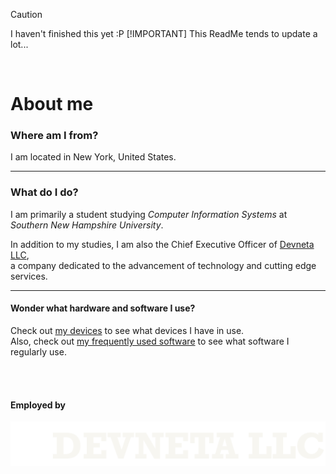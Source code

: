 > [!CAUTION]
> I haven't finished this yet :P
> [!IMPORTANT]
> This ReadMe tends to update a lot...


<br>

# About me


### **Where am I from?** 
I am located in New York, United States.

---

### **What do I do?**
I am primarily a student studying _Computer Information Systems_ at _Southern New Hampshire University_. <br />

In addition to my studies, I am also the Chief Executive Officer of [Devneta LLC](https://github.com/DevnetaLLC), <br />
a company dedicated to the advancement of technology and cutting edge services. <br />

---

#### Wonder what hardware and software I use?
Check out [my devices](/docs/devices.md) to see what devices I have in use. <br />
Also, check out [my frequently used software](/docs/freq-software.md) to see what software I regularly use. <br />



<br>
<br>

#### Employed by
<img align="left" src="assets/whitebanner.png">

